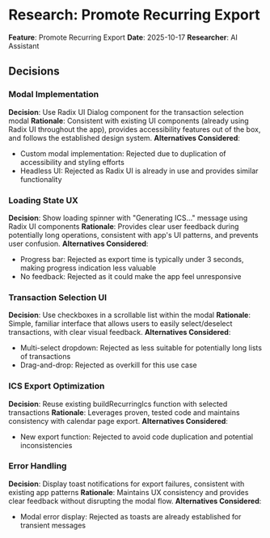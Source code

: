 # Research: Promote Recurring Export

**Feature**: Promote Recurring Export
**Date**: 2025-10-17
**Researcher**: AI Assistant

## Decisions

### Modal Implementation
**Decision**: Use Radix UI Dialog component for the transaction selection modal
**Rationale**: Consistent with existing UI components (already using Radix UI throughout the app), provides accessibility features out of the box, and follows the established design system.
**Alternatives Considered**:
- Custom modal implementation: Rejected due to duplication of accessibility and styling efforts
- Headless UI: Rejected as Radix UI is already in use and provides similar functionality

### Loading State UX
**Decision**: Show loading spinner with "Generating ICS..." message using Radix UI components
**Rationale**: Provides clear user feedback during potentially long operations, consistent with app's UI patterns, and prevents user confusion.
**Alternatives Considered**:
- Progress bar: Rejected as export time is typically under 3 seconds, making progress indication less valuable
- No feedback: Rejected as it could make the app feel unresponsive

### Transaction Selection UI
**Decision**: Use checkboxes in a scrollable list within the modal
**Rationale**: Simple, familiar interface that allows users to easily select/deselect transactions, with clear visual feedback.
**Alternatives Considered**:
- Multi-select dropdown: Rejected as less suitable for potentially long lists of transactions
- Drag-and-drop: Rejected as overkill for this use case

### ICS Export Optimization
**Decision**: Reuse existing buildRecurringIcs function with selected transactions
**Rationale**: Leverages proven, tested code and maintains consistency with calendar page export.
**Alternatives Considered**:
- New export function: Rejected to avoid code duplication and potential inconsistencies

### Error Handling
**Decision**: Display toast notifications for export failures, consistent with existing app patterns
**Rationale**: Maintains UX consistency and provides clear feedback without disrupting the modal flow.
**Alternatives Considered**:
- Modal error display: Rejected as toasts are already established for transient messages